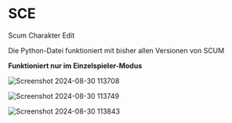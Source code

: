 # SCE
Scum Charakter Edit

Die Python-Datei funktioniert mit bisher allen Versionen von SCUM

**Funktioniert nur im Einzelspieler-Modus**


![Screenshot 2024-08-30 113708](https://github.com/user-attachments/assets/ea6f4221-cf0b-42c5-b464-b352acd90ed0)


![Screenshot 2024-08-30 113749](https://github.com/user-attachments/assets/de151e92-662b-4117-ad47-9658464fc93a)


![Screenshot 2024-08-30 113843](https://github.com/user-attachments/assets/4d7f1380-093f-4ef6-919c-574b0e4b700c)
